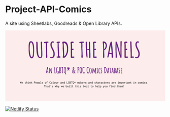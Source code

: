 # Project-API-Comics
A site using Sheetlabs, Goodreads &amp; Open Library APIs. 

![Image of Yaktocat](src/assets/cover.png)

[![Netlify Status](https://api.netlify.com/api/v1/badges/937e9ed1-9a1e-4eac-9da6-31c3e647800d/deploy-status)](https://app.netlify.com/sites/outsidethepanels/deploys)
